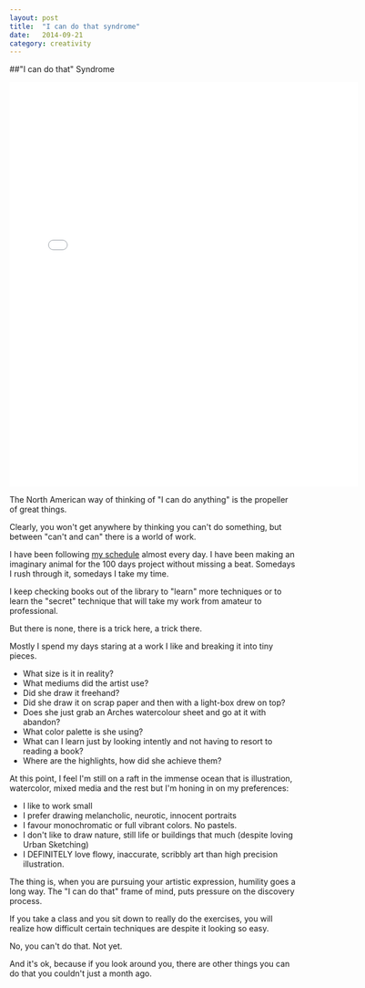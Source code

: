 ```yaml
---
layout: post
title:  "I can do that syndrome"
date:   2014-09-21
category: creativity
---
```

##"I can do that" Syndrome

<div><iframe src="//instagram.com/p/tLAuxiK8mO/embed/" width="612" height="710" frameborder="0" scrolling="no" allowtransparency="true"></iframe></div>


The North American way of thinking of "I can do anything" is the propeller of great things. 

Clearly, you won't get anywhere by thinking you can't do something, but between "can't and can" there is a world of work.

I have been following  [my schedule](http://jesuiseclectique.com/creativity/2014/09/maintaining-creative-output/) almost every day. I have been making an imaginary animal for the 100 days project without  missing a beat. Somedays I rush through it, somedays I take my time.

I keep checking books out of the library to "learn" more techniques or to learn the "secret" technique that will take my work from amateur to professional. 

But there is none, there is a trick here, a trick there.

Mostly I spend my days staring at a work I like and breaking it into tiny pieces. 

* What size is it in reality?
* What mediums did the artist use?
* Did she draw it freehand?
* Did she draw it on scrap paper and then with a light-box drew on top?
* Does she just grab an Arches watercolour sheet and go at it with abandon?
* What color palette is she using?
* What can I learn just by looking intently and not having to resort to reading a book?
* Where are the highlights, how did she achieve them?

At this point, I feel I'm still on a raft in the immense ocean that is illustration, watercolor, mixed media and the rest but I'm honing in on my preferences:

* I like to work small
* I prefer drawing melancholic, neurotic, innocent portraits
* I favour monochromatic or full vibrant colors. No pastels.
* I don't like to draw nature, still life or buildings that much (despite loving Urban Sketching)
* I DEFINITELY love  flowy, inaccurate, scribbly art than high precision illustration.

The thing is, when you are pursuing your artistic expression, humility goes a long way. The "I can do that" frame of mind, puts pressure on the discovery process. 

If you take a class and you sit down to really do the exercises, you will realize how difficult certain techniques are despite it looking so easy. 

No, you can't do that. Not yet.

And it's ok, because if you look around you, there are other things you can do that you couldn't just a month ago.